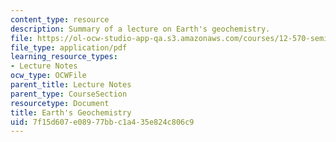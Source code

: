 ```yaml
---
content_type: resource
description: Summary of a lecture on Earth's geochemistry.
file: https://ol-ocw-studio-app-qa.s3.amazonaws.com/courses/12-570-seminar-in-geophysics-thermal-and-chemical-evolution-of-the-earth-spring-2005/7f15d607e08977bbc1a435e824c806c9_notes_150205.pdf
file_type: application/pdf
learning_resource_types:
- Lecture Notes
ocw_type: OCWFile
parent_title: Lecture Notes
parent_type: CourseSection
resourcetype: Document
title: Earth's Geochemistry
uid: 7f15d607-e089-77bb-c1a4-35e824c806c9
---
```

